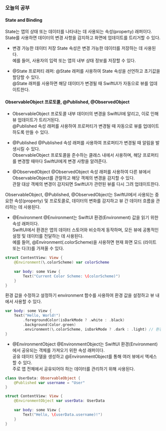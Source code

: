 ### 오늘의 공부

#### State and Binding

State는 앱의 상태 또는 데이터를 나타내는 데 사용되는 속성(property) 래퍼이다.<br>
State를 사용하면 데이터의 변경 사항을 감지하고 화면에 업데이트를 트리거할 수 있다.<br>

- 변경 가능한 데이터 저장
State 속성은 변경 가능한 데이터를 저장하는 데 사용된다.<br>
예를 들어, 사용자의 입력 또는 앱의 내부 상태 정보를 저장할 수 있다.<br>

- @State 프로퍼티 래퍼:
@State 래퍼를 사용하여 State 속성을 선언하고 초기값을 할당할 수 있다.<br>
@State 래퍼를 사용하면 해당 데이터가 변경될 때 SwiftUI가 자동으로 뷰를 업데이트한다.<br>

#### ObservableObject 프로토콜, @Published, @ObservedObject

- ObservableObject 프로토콜
내부 데이터의 변경을 SwiftUI에 알리고, 이로 인해 뷰 업데이트가 트리거된다.<br>
@Published 속성 래퍼를 사용하여 프로퍼티가 변경될 때 자동으로 뷰를 업데이트하도록 만들 수 있다.<br>

- @Published
@Published 속성 래퍼를 사용하여 프로퍼티가 변경될 때 알림을 발생시킬 수 있다.<br>
ObservableObject 프로토콜을 준수하는 클래스 내에서 사용하며, 해당 프로퍼티를 변경할 때마다 SwiftUI에게 변경 사항을 알려준다.<br>

- @ObservedObject
@ObservedObject 속성 래퍼를 사용하여 다른 뷰에서 ObservableObject를 관찰하고 해당 객체의 변경을 감지할 수 있다.<br>
관찰 대상 객체의 변경이 감지되면 SwiftUI가 관련된 뷰를 다시 그려 업데이트한다.<br>

ObservableObject, @Published, @ObservedObject는 SwiftUI에서 사용되는 중요한 속성(property) 및 프로토콜로, 데이터의 변화를 감지하고 뷰 간 데이터 흐름을 관리하는 데 사용된다.<br>


- @Environment
@Environment는 SwiftUI 환경(Environment) 값을 읽기 위한 속성 래퍼이다.<br>
SwiftUI에서 환경은 앱의 데이터 스토어와 비슷하게 동작하며, 모든 뷰에 공통적인 설정 및 데이터를 전달하는 데 사용된다.<br>
예를 들어, @Environment(\.colorScheme)을 사용하면 현재 화면 모드 (라이트 또는 다크)를 가져올 수 있다.<br>
```swift
struct ContentView: View {
    @Environment(\.colorScheme) var colorScheme
    
    var body: some View {
        Text("Current Color Scheme: \(colorScheme)")
    }
}
```
환경 값을 수정하고 설정하기 environment 함수를 사용하여 환경 값을 설정하고 뷰 내에서 사용할 수 있다.<br>
```swift
var body: some View {
    Text("Hello, World!")
        .foregroundColor(isDarkMode ? .white : .black)
        .background(Color.green)
        .environment(\.colorScheme, isDarkMode ? .dark : .light) // 환경 값 설정
}
```

- @EnvironmentObject
@EnvironmentObject는 SwiftUI 환경(Environment)에서 공유되는 객체를 가져오기 위한 속성 래퍼이다.<br>
공유 데이터 모델을 생성하고 @EnvironmentObject를 통해 여러 뷰에서 액세스할 수 있다.<br>
주로 앱 전체에서 공유되어야 하는 데이터를 관리하기 위해 사용된다.<br>
```swift
class UserData: ObservableObject {
    @Published var username = "User"
}

struct ContentView: View {
    @EnvironmentObject var userData: UserData
    
    var body: some View {
        Text("Hello, \(userData.username)!")
    }
}
```
